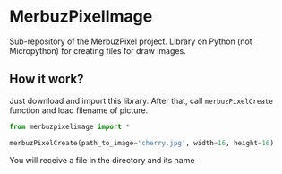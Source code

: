# MerbuzPixelImage
Sub-repository of the MerbuzPixel project. Library on Python (not Micropython) for creating files for draw images.

## How it work?

Just download and import this library. After that, call `merbuzPixelCreate` function and load filename of picture.

```python
from merbuzpixelimage import *

merbuzPixelCreate(path_to_image='cherry.jpg', width=16, height=16)
```

You will receive a file in the directory and its name

